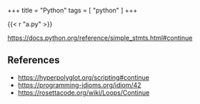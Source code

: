 +++
title = "Python"
tags = [ "python" ]
+++

{{< r "a.py" >}}

<https://docs.python.org/reference/simple_stmts.html#continue>

## References

- <https://hyperpolyglot.org/scripting#continue>
- <https://programming-idioms.org/idiom/42>
- <https://rosettacode.org/wiki/Loops/Continue>
